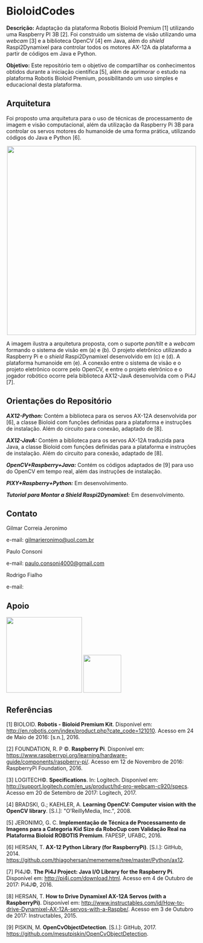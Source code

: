 # BioloidCodes

**Descrição:** Adaptação da plataforma Robotis Bioloid Premium [1] utilizando uma Raspberry PI 3B [2]. Foi construido um sistema de visão utilizando uma *webcam* [3] e a biblioteca OpenCV [4] em Java, além do *shield* Raspi2Dynamixel para controlar todos os motores AX-12A da plataforma a partir de códigos em Java e Python.

**Objetivo:** Este repositório tem o objetivo de compartilhar os conhecimentos obtidos durante a iniciação científica [5], além de aprimorar o estudo na plataforma Robotis Bioloid Premium, possibilitando um uso simples e educacional desta plataforma.

## Arquitetura 

Foi proposto uma arquitetura para o uso de técnicas de processamento de imagem e visão computacional, além da utilização da Raspberry Pi 3B para controlar os servos motores do humanoide de uma forma prática, utilizando códigos do Java e Python [6].

<p align="center">
<img src="https://user-images.githubusercontent.com/28567780/32135686-fd12e826-bbe1-11e7-9b8e-8b909cda75f1.jpg" width="500">
</p>

A imagem ilustra a arquitetura proposta, com o suporte _pan/tilt_ e a _webcam_ formando o sistema de visão em (a) e (b). O projeto eletrônico utilizando a Raspberry Pi e o _shield_ Raspi2Dynamixel desenvolvido em (c) e (d). A plataforma humanoide em (e). A conexão entre o sistema de visão e o projeto eletrônico ocorre pelo OpenCV, e entre o projeto eletrônico e o jogador robótico ocorre pela biblioteca AX12-JavA desenvolvida com o Pi4J [7].

## Orientações do Repositório

**_AX12-Python:_** Contém a biblioteca para os servos AX-12A desenvolvida por [6], a classe Bioloid com funções definidas para a plataforma e instruções de instalação. Além do circuito para conexão, adaptado de [8].

**_AX12-JavA:_** Contém a biblioteca para os servos AX-12A traduzida para Java, a classe Bioloid com funções definidas para a plataforma e instruções de instalação. Além do circuito para conexão, adaptado de [8].

**_OpenCV+Raspberry+Java:_** Contém os códigos adaptados de [9] para uso do OpenCV em tempo real, além das instruções de instalação.

**_PIXY+Raspberry+Python:_** Em desenvolvimento.

**_Tutorial para Montar a Shield Raspi2Dynamixel:_** Em desenvolvimento.

## Contato

Gilmar Correia Jeronimo

e-mail: gilmarjeronimo@uol.com.br

Paulo Consoni

e-mail: paulo.consoni4000@gmail.com

Rodrigo Fialho

e-mail: 

## Apoio

<img src="http://www.fc.unesp.br/Home/Cursos/Fisica/fisica-fapesp.png" width="200">
  
<img src = "http://proad.ufabc.edu.br/images/headers/logo_ufabc.png" width="100">

## Referências 

[1] BIOLOID. **Robotis - Bioloid Premium Kit**. Disponível em: <http://en.robotis.com/index/product.php?cate_code=121010>. Acesso em 24 de Maio de 2016: [s.n.], 2016.

[2] FOUNDATION, R. P ©. **Raspberry Pi**. Disponível em: <https://www.raspberrypi.org/learning/hardware-guide/components/raspberry-pi/>. Acesso em 12 de Novembro de 2016: RaspberryPi Foundation, 2016.

[3] LOGITECH©. **Specifications**. In: Logitech. Disponível em: <http://support.logitech.com/en_us/product/hd-pro-webcam-c920/specs>. Acesso em 20 de Setembro de 2017: Logitech, 2017.

[4] BRADSKI, G.; KAEHLER, A. __Learning OpenCV: Computer vision with the OpenCV library__. [S.l.]: "O’ReillyMedia, Inc.", 2008.

[5] JERONIMO, G. C. **Implementação de Técnica de Processamento de Imagens para a Categoria Kid Size da RoboCup com Validação Real na Plataforma Bioloid ROBOTIS Premium**. FAPESP, UFABC, 2016.

[6] HERSAN, T. **AX-12 Python Library (for RaspberryPi)**. [S.l.]: GitHub, 2014. <https://github.com/thiagohersan/memememe/tree/master/Python/ax12>.

[7] PI4J©. **The Pi4J Project: Java I/O Library for the Raspberry Pi**. Disponível em: <http://pi4j.com/download.html>. Acesso em 4 de Outubro de 2017: Pi4J©, 2016.

[8] HERSAN, T. **How to Drive Dynamixel AX-12A Servos (with a RaspberryPi)**. Disponível em: <http://www.instructables.com/id/How-to-drive-Dynamixel-AX-12A-servos-with-a-Raspbe/>. Acesso em 3 de Outubro de 2017: Instructables, 2015.

[9] PISKIN, M. **OpenCvObjectDetection**. [S.l.]: GitHub, 2017. <https://github.com/mesutpiskin/OpenCvObjectDetection>.
